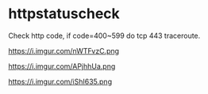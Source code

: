 # httpstatuscheck

Check http code, if code=400~599 do tcp 443 traceroute.

https://i.imgur.com/nWTFvzC.png

https://i.imgur.com/APjhhUa.png

https://i.imgur.com/iShI635.png
